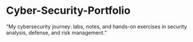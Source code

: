 # Cyber-Security-Portfolio
“My cybersecurity journey: labs, notes, and hands-on exercises in security analysis, defense, and risk management.”
